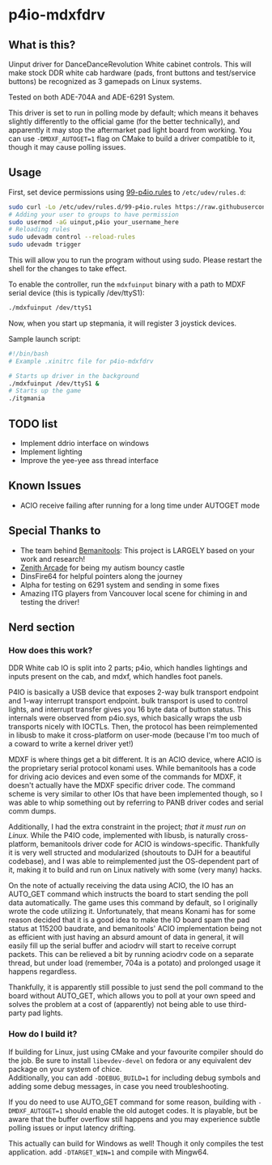 # p4io-mdxfdrv

## What is this?
Uinput driver for DanceDanceRevolution White cabinet controls. This will make stock DDR white cab hardware (pads, front buttons and test/service buttons) be recognized as 3 gamepads on Linux systems.

Tested on both ADE-704A and ADE-6291 System.

This driver is set to run in polling mode by default; which means it behaves slightly differently to the official game (for the better technically), and apparently it may stop the aftermarket pad light board from working. You can use `-DMDXF_AUTOGET=1` flag on CMake to build a driver compatible to it, though it may cause polling issues.

## Usage
First, set device permissions using [99-p4io.rules](99-p4io.rules) to `/etc/udev/rules.d`:
```bash
sudo curl -Lo /etc/udev/rules.d/99-p4io.rules https://raw.githubusercontent.com/KokoseiJ/p4io_mdxfdrv/refs/heads/master/99-p4io.rules
# Adding your user to groups to have permission
sudo usermod -aG uinput,p4io your_username_here
# Reloading rules
sudo udevadm control --reload-rules
sudo udevadm trigger
```
This will allow you to run the program without using sudo. Please restart the shell for the changes to take effect.

To enable the controller, run the `mdxfuinput` binary with a path to MDXF serial device (this is typically /dev/ttyS1):
```bash
./mdxfuinput /dev/ttyS1
```
Now, when you start up stepmania, it will register 3 joystick devices.

Sample launch script:
```bash
#!/bin/bash
# Example .xinitrc file for p4io-mdxfdrv

# Starts up driver in the background
./mdxfuinput /dev/ttyS1 &
# Starts up the game
./itgmania
```

## TODO list
* Implement ddrio interface on windows
* Implement lighting
* Improve the yee-yee ass thread interface

## Known Issues
* ACIO receive failing after running for a long time under AUTOGET mode

## Special Thanks to
* The team behind [Bemanitools](https://github.com/djhackersdev/bemanitools): This project is LARGELY based on your work and research!
* [Zenith Arcade](https://zenitharcade.com/) for being my autism bouncy castle
* DinsFire64 for helpful pointers along the journey
* Alpha for testing on 6291 system and sending in some fixes
* Amazing ITG players from Vancouver local scene for chiming in and testing the driver!

## Nerd section
### How does this work?
DDR White cab IO is split into 2 parts; p4io, which handles lightings and inputs present on the cab, and mdxf, which handles foot panels.

P4IO is basically a USB device that exposes 2-way bulk transport endpoint and 1-way interrupt transport endpoint. bulk transport is used to control lights, and interrupt transfer gives you 16 byte data of button status.
This internals were observed from p4io.sys, which basically wraps the usb transports nicely with IOCTLs.
Then, the protocol has been reimplemented in libusb to make it cross-platform on user-mode (because I'm too much of a coward to write a kernel driver yet!)

MDXF is where things get a bit different. It is an ACIO device, where ACIO is the proprietary serial protocol konami uses.
While bemanitools has a code for driving acio devices and even some of the commands for MDXF, it doesn't actually have the MDXF specific driver code.
The command scheme is very similar to other IOs that have been implemented though, so I was able to whip something out by referring to PANB driver codes and serial comm dumps.

Additionally, I had the extra constraint in the project; *that it must run on Linux.* While the P4IO code, implemented with libusb, is naturally cross-platform, bemanitools driver code for ACIO is windows-specific.
Thankfully it is very well structed and modularized (shoutouts to DJH for a beautiful codebase), and I was able to reimplemented just the OS-dependent part of it, making it to build and run on Linux natively with some (very many) hacks.

On the note of actually receiving the data using ACIO, the IO has an AUTO\_GET command which instructs the board to start sending the poll data automatically.
The game uses this command by default, so I originally wrote the code utilizing it.
Unfortunately, that means Konami has for some reason decided that it is a good idea to make the IO board spam the pad status at 115200 baudrate, and bemanitools' ACIO implementation being
not as efficient with just having an absurd amount of data in general, it will easily fill up the serial buffer and aciodrv will start to receive corrupt packets.
This can be relieved a bit by running aciodrv code on a separate thread, but under load (remember, 704a is a potato) and prolonged usage it happens regardless.

Thankfully, it is apparently still possible to just send the poll command to the board without AUTO\_GET, which allows you to poll at your own speed and solves the problem at a cost of (apparently) not being able to use third-party pad lights.

### How do I build it?
If building for Linux, just using CMake and your favourite compiler should do the job. Be sure to install `libevdev-devel` on fedora or any equivalent dev package on your system of chice.  
Additionally, you can add `-DDEBUG_BUILD=1` for including debug symbols and adding some debug messages, in case you need troubleshooting.

If you do need to use AUTO\_GET command for some reason, building with `-DMDXF_AUTOGET=1` should enable the old autoget codes. It is playable, but be aware that the buffer overflow still happens and you may experience subtle polling issues or input latency drifting.

This actually can build for Windows as well! Though it only compiles the test application. add `-DTARGET_WIN=1` and compile with Mingw64.
